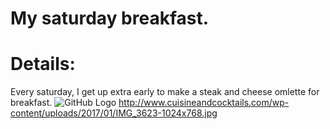 # My saturday breakfast.

# Details:
Every saturday, I get up extra early to make a steak and cheese omlette for breakfast. 
 ![GitHub Logo](/images/logo.png) http://www.cuisineandcocktails.com/wp-content/uploads/2017/01/IMG_3623-1024x768.jpg 
